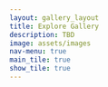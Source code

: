```yaml
---
layout: gallery_layout
title: Explore Gallery
description: TBD
image: assets/images
nav-menu: true
main_tile: true
show_tile: true
---
```


